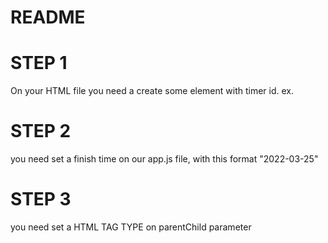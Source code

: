# README

# STEP 1
On your HTML file you need a create some element with timer id. ex. <div id="timer"></div>

# STEP 2
you need set a finish time on our app.js file, with this format "2022-03-25"

# STEP 3
you need set a HTML TAG TYPE on parentChild parameter